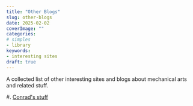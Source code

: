 ```yaml
---
title: "Other Blogs"
slug: other-blogs
date: 2025-02-02
coverImage: ""
categories:
# simples
- library
keywords:
- interesting sites
draft: true
---
```


A collected list of other interesting sites and blogs about mechanical
arts and related stuff.

<!--more-->

#. [Conrad's stuff](https://conradhoffman.com/CRH01.htm)

<!--
{{< figure src="original.jpg" loading="lazy">}}

{{< youtube k38Vl8QqrZE >}}
-->
